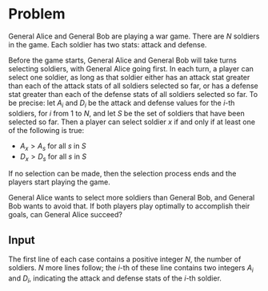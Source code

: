 # Problem

General Alice and General Bob are playing a war game. There are $N$ soldiers in the game. Each soldier has two stats: attack and defense.

Before the game starts, General Alice and General Bob will take turns selecting soldiers, with General Alice going first. In each turn, a player can select one soldier, as long as that soldier either has an attack stat greater than each of the attack stats of all soldiers selected so far, or has a defense stat greater than each of the defense stats of all soldiers selected so far. To be precise: let $A_i$ and $D_i$ be the attack and defense values for the $i$-th soldiers, for $i$ from $1$ to $N$, and let $S$ be the set of soldiers that have been selected so far. Then a player can select soldier $x$ if and only if at least one of the following is true:

- $A_x > A_s$ for all $s$ in $S$
- $D_x > D_s$ for all $s$ in $S$

If no selection can be made, then the selection process ends and the players start playing the game.

General Alice wants to select more soldiers than General Bob, and General Bob wants to avoid that. If both players play optimally to accomplish their goals, can General Alice succeed?

## Input

The first line of each case contains a positive integer $N$, the number of soldiers. $N$ more lines follow; the $i$-th of these line contains two integers $A_i$ and $D_i$, indicating the attack and defense stats of the $i$-th soldier.
